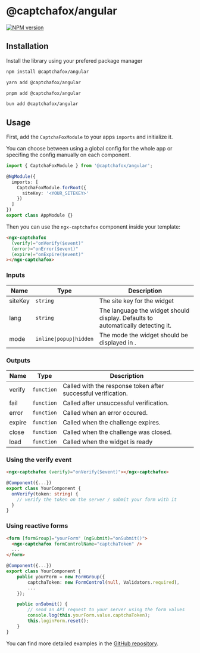# @captchafox/angular

[![NPM version](https://img.shields.io/npm/v/@captchafox/angular.svg)](https://www.npmjs.com/package/@captchafox/angular)

## Installation

Install the library using your prefered package manager

```sh
npm install @captchafox/angular
```

```sh
yarn add @captchafox/angular
```

```sh
pnpm add @captchafox/angular
```

```sh
bun add @captchafox/angular
```

## Usage

First, add the `CaptchaFoxModule` to your apps `imports` and initialize it.

You can choose between using a global config for the whole app or specifing the config manually on each component.

```ts
import { CaptchaFoxModule } from '@captchafox/angular';

@NgModule({
  imports: [
    CaptchaFoxModule.forRoot({
      siteKey: '<YOUR_SITEKEY>'
    })
  ]
})
export class AppModule {}
```

Then you can use the `ngx-captchafox` component inside your template:

```html
<ngx-captchafox
  (verify)="onVerify($event)"
  (error)="onError($event)"
  (expire)="onExpire($event)"
></ngx-captchafox>
```

### Inputs

| **Name** | **Type**                | **Description**                                                                 |
| -------- | ----------------------- | ------------------------------------------------------------------------------- |
| siteKey  | `string`                | The site key for the widget                                                     |
| lang     | `string`                | The language the widget should display. Defaults to automatically detecting it. |
| mode     | `inline\|popup\|hidden` | The mode the widget should be displayed in .                                    |

### Outputs

| **Name** | **Type**   | **Description**                                               |
| -------- | ---------- | ------------------------------------------------------------- |
| verify   | `function` | Called with the response token after successful verification. |
| fail     | `function` | Called after unsuccessful verification.                       |
| error    | `function` | Called when an error occured.                                 |
| expire   | `function` | Called when the challenge expires.                            |
| close    | `function` | Called when the challenge was closed.                         |
| load     | `function` | Called when the widget is ready                               |

### Using the verify event

```html
<ngx-captchafox (verify)="onVerify($event)"></ngx-captchafox>
```

```ts
@Component({...})
export class YourComponent {
  onVerify(token: string) {
    // verify the token on the server / submit your form with it
  }
}
```

### Using reactive forms

```html
<form [formGroup]="yourForm" (ngSubmit)="onSubmit()">
  <ngx-captchafox formControlName="captchaToken" />
  ...
</form>
```

```ts
@Component({...})
export class YourComponent {
    public yourForm = new FormGroup({
        captchaToken: new FormControl(null, Validators.required),
        ...
    });

    public onSubmit() {
        // send an API request to your server using the form values
        console.log(this.yourForm.value.captchaToken);
        this.loginForm.reset();
    }
}
```

You can find more detailed examples in the [GitHub repository](https://github.com/CaptchaFox/javascript-integrations/tree/main/examples/angular).
